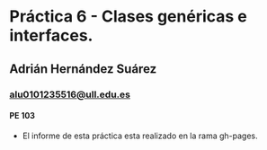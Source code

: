 # Práctica 6 - Clases genéricas e interfaces.
## Adrián Hernández Suárez
### alu0101235516@ull.edu.es
#### PE 103

- El informe de esta práctica esta realizado en la rama gh-pages.
